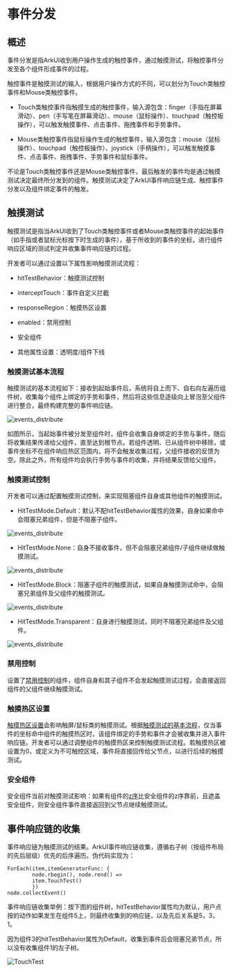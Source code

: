 # 事件分发

## 概述

事件分发是指ArkUI收到用户操作生成的触控事件，通过触摸测试，将触控事件分发至各个组件形成事件的过程。

触控事件是触摸测试的输入，根据用户操作方式的不同，可以划分为Touch类触控事件和Mouse类触控事件。

- Touch类触控事件指触摸生成的触控事件，输入源包含：finger（手指在屏幕滑动）、pen（手写笔在屏幕滑动）、mouse（鼠标操作）、touchpad（触控板操作），可以触发触摸事件、点击事件、拖拽事件和手势事件。

- Mouse类触控事件指鼠标操作生成的触控事件，输入源包含：mouse（鼠标操作）、touchpad（触控板操作）、joystick（手柄操作），可以触发触摸事件、点击事件、拖拽事件、手势事件和鼠标事件。

不论是Touch类触控事件还是Mouse类触控事件，最后触发的事件均是通过触摸测试决定最终所分发到的组件。触摸测试决定了ArkUI事件响应链生成、触控事件分发以及组件绑定事件的触发。

## 触摸测试

触摸测试是指当ArkUI收到了Touch类触控事件或者Mouse类触控事件的起始事件（如手指或者鼠标光标按下时生成的事件），基于所收到的事件的坐标，进行组件响应区域的测试判定并收集事件响应链的过程。

开发者可以通过设置以下属性影响触摸测试流程：

- hitTestBehavior：触摸测试控制

- interceptTouch：事件自定义拦截

- responseRegion：触摸热区设置

- enabled：禁用控制

- 安全组件

- 其他属性设置：透明度/组件下线

### 触摸测试基本流程

触摸测试的基本流程如下：接收到起始事件后，系统将自上而下、自右向左遍历组件树，收集每个组件上绑定的手势和事件，然后将这些信息逐级向上冒泡至父组件进行整合，最终构建完整的事件响应链。

![events_distribute](./figures/TouchTest.png)

如图所示，当起始事件被分发至组件时，组件会收集自身绑定的手势与事件，随后将收集结果传递给父组件，直至达到根节点。若组件透明、已从组件树中移除，或事件坐标不在组件响应热区范围内，将不会触发收集过程，父组件接收的反馈为空。除此之外，所有组件均会执行手势与事件的收集，并将结果反馈给父组件。

### 触摸测试控制

开发者可以通过配置触摸测试控制，来实现阻塞组件自身或其他组件的触摸测试。

- HitTestMode.Default：默认不配hitTestBehavior属性的效果，自身如果命中会阻塞兄弟组件，但是不阻塞子组件。

![events_distribute](./figures/events_distribute.png)

- HitTestMode.None：自身不接收事件，但不会阻塞兄弟组件/子组件继续做触摸测试。

![events_distribute](./figures/events_distribute2.png)

- HitTestMode.Block：阻塞子组件的触摸测试，如果自身触摸测试命中，会阻塞兄弟组件及父组件的触摸测试。

![events_distribute](./figures/events_distribute3.png)

- HitTestMode.Transparent：自身进行触摸测试，同时不阻塞兄弟组件及父组件。

![events_distribute](./figures/events_distribute4.png)

### 禁用控制

设置了[禁用控制](../../../API_Reference/source_zh_cn/arkui-cj/cj-universal-attribute-enable.md)的组件，组件自身和其子组件不会发起触摸测试过程，会直接返回组件的父组件继续触摸测试。

### 触摸热区设置

[触摸热区设置](../../../API_Reference/source_zh_cn/arkui-cj/cj-universal-attribute-touchtarget.md)会影响触屏/鼠标类的触摸测试。根据[触摸测试的基本流程](#触摸测试基本流程)，仅当事件的坐标命中组件的触摸热区时，该组件绑定的手势和事件才会被收集并进入事件响应链。开发者可以通过调整组件的触摸热区来控制触摸测试流程。若触摸热区被设置为0，或定义为不可触控区域，事件将直接回传给父节点，以进行后续的触摸测试。

### 安全组件

安全组件当前对触摸测试影响：如果有组件的[z序](../../../Dev_Guide/source_zh_cn/arkui-cj/cj-layout-development-stack-layout.md#z序控制)比安全组件的z序靠前，且遮盖安全组件，则安全组件事件直接返回到父节点继续触摸测试。

## 事件响应链的收集

事件响应链为触摸测试的结果。ArkUI事件响应链收集，遵循右子树（按组件布局的先后层级）优先的后序遍历。伪代码实现为：

```cangjie
ForEach(item,itemGeneratorFunc: {
        node.rbegin(), node.rend() =>
        item.TouchTest()
        })
node.collectEvent()
```

事件响应链收集举例：按下图的组件树，hitTestBehavior属性均为默认，用户点按的动作如果发生在组件5上，则最终收集到的响应链，以及先后关系是5，3，1。

因为组件3的hitTestBehavior属性为Default，收集到事件后会阻塞兄弟节点，所以没有收集组件1的左子树。

![TouchTest](./figures/EventResponseChain.png)

